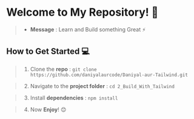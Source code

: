 # **Welcome to My Repository! 🚀**
<!-- Motivational Purpose -->
> * **Message** : Learn and Build something Great ⚡

## **How to Get Started 💻**
<!-- Answer -->
> 1. Clone the **repo** : `git clone https://github.com/daniyalaurcode/Daniyal-aur-Tailwind.git`

> 2. Navigate to the **project folder** : `cd 2_Build_With_Tailwind`

> 3. Install **dependencies** : `npm install`

> 4. Now **Enjoy**! 😊